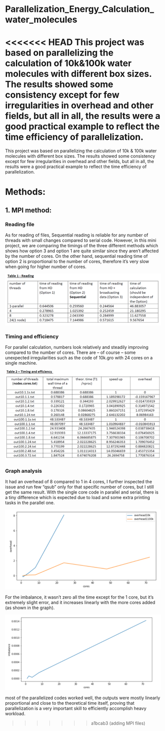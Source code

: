 # Parallelization_Energy_Calculation_water_molecules
<<<<<<< HEAD
This project was based on parallelizing the calculation of 10k&amp;100k water molecules with different box sizes. The results showed some consistency except for few irregularities in overhead and other fields, but all in all, the results were a good practical example to reflect the time efficiency of parallelization.
=======
This project was based on parallelizing the calculation of 10k & 100k water molecules with different box sizes. The results showed some consistency except for few irregularities in overhead and other fields, but all in all, the results were a good practical example to reflect the time efficiency of parallelization.

# Methods:

## 1. MPI method:



### Reading file

As for reading of files, Sequential reading is reliable for any number of threads with small changes compared to serial code. However, in this mini project, we are comparing the timings of the three different methods which shows how option 3 and option 1 are quite similar since they aren’t affected by the number of cores. On the other hand, sequential reading time of option 2 is proportional to the number of cores, therefore it’s very slow when going for higher number of cores.

![](reading.png)



### Timing and efficiency


For parallel calculation, numbers look relatively and steadily improving compared to the number of cores. There are – of course – some unexpected irregularities such as the code of 10k.gro with 24 cores on a single machine.


![](timing.png)

### Graph analysis

It had an overhead of 8 compared to 1 in 4 cores, I further inspected the issue and run few “qsub” only for that specific number of cores, but I still get the same result. With the single core code in parallel and serial, there is a tiny difference which is expected due to load and some extra printing tasks in the parallel one.

![](graph1.png)



For the imbalance, it wasn’t zero all the time except for the 1 core, but it’s extremely slight error, and it increases linearly with the more cores added (as shown in the graph).


![](graph2.png)

most of the parallelized codes worked well, the outputs were mostly linearly proportional and close to the theoretical time itself, proving that parallelization is a very important skill to efficiently accomplish heavy workload.
>>>>>>> a1bcab3 (adding MPI files)
